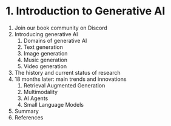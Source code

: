 # 1. Introduction to Generative AI

1. Join our book community on Discord
2. Introducing generative AI
   1. Domains of generative AI
   2. Text generation
   3. Image generation
   4. Music generation
   5. Video generation
3. The history and current status of research
4. 18 months later: main trends and innovations
   1. Retrieval Augmented Generation
   2. Multimodality
   3. AI Agents
   4. Small Language Models
5. Summary
6. References
